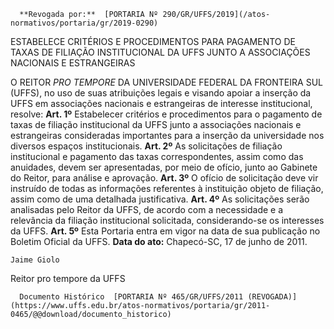       **Revogada por:**  [PORTARIA Nº 290/GR/UFFS/2019](/atos-normativos/portaria/gr/2019-0290) 

   ESTABELECE CRITÉRIOS E PROCEDIMENTOS PARA PAGAMENTO DE TAXAS DE FILIAÇÃO INSTITUCIONAL DA UFFS JUNTO A ASSOCIAÇÕES NACIONAIS E ESTRANGEIRAS  

 O REITOR *PRO TEMPORE*  DA UNIVERSIDADE FEDERAL DA FRONTEIRA SUL (UFFS), no uso de suas atribuições legais e visando apoiar a inserção da UFFS em associações nacionais e estrangeiras de interesse institucional, resolve:   **Art. 1º**  Estabelecer critérios e procedimentos para o pagamento de taxas de filiação institucional da UFFS junto a associações nacionais e estrangeiras consideradas importantes para a inserção da universidade nos diversos espaços institucionais.   **Art. 2º**  As solicitações de filiação institucional e pagamento das taxas correspondentes, assim como das anuidades, devem ser apresentadas, por meio de ofício, junto ao Gabinete do Reitor, para análise e aprovação.   **Art. 3º**  O ofício de solicitação deve vir instruído de todas as informações referentes à instituição objeto de filiação, assim como de uma detalhada justificativa.   **Art. 4º**  As solicitações serão analisadas pelo Reitor da UFFS, de acordo com a necessidade e a relevância da filiação institucional solicitada, considerando-se os interesses da UFFS.   **Art. 5º**  Esta Portaria entra em vigor na data de sua publicação no Boletim Oficial da UFFS.        **Data do ato:** Chapecó-SC, 17 de junho de 2011.   
 

    Jaime Giolo    
 Reitor pro tempore da UFFS 

      Documento Histórico  [PORTARIA Nº 465/GR/UFFS/2011 (REVOGADA)](https://www.uffs.edu.br/atos-normativos/portaria/gr/2011-0465/@@download/documento_historico)     
      